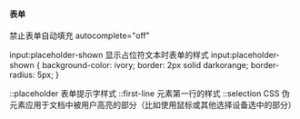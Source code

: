 #### 表单
禁止表单自动填充
autocomplete="off"

input:placeholder-shown 显示占位符文本时表单的样式
input:placeholder-shown {
  background-color: ivory;
  border: 2px solid darkorange;
  border-radius: 5px;
}

::placeholder 表单提示字样式
::first-line 元素第一行的样式
::selection CSS 伪元素应用于文档中被用户高亮的部分（比如使用鼠标或其他选择设备选中的部分）
